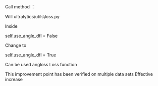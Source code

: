  Call method ：

 Will ultralytics\utils\loss.py

 Inside 

self.use_angle_dfl = False

 Change to 

self.use_angle_dfl = True

 Can be used angloss Loss function 



 This improvement point has been verified on multiple data sets   Effective increase 